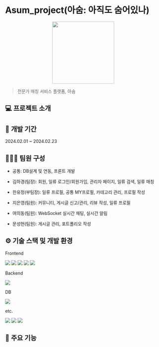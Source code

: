 # Asum_project(아숨: 아직도 숨어있나)
<p align="center">
    <img src="https://github.com/JiEunyoung/hoi_kiosk_project/assets/137987981/28231572-4700-4d74-b6e1-5be7fe678740" width="200px"/>
</p>

> 전문가 매칭 서비스 플랫폼, 아숨



## 💻 프로젝트 소개


## 📆 개발 기간
2024.02.01 ~ 2024.02.23

## 🧑‍🤝‍🧑 팀원 구성
- 공통: DB설계 및 연동, 프론트 개발

- 김하경(팀장): 회원, 일류 로그인/회원가입, 관리자 페이지, 일류 검색, 일류 매칭

- 한유정(부팀장): 일류 프로필, 공통 MY프로필, 카테고리 관리, 프로필 작성

- 지은영(팀원): 커뮤니티, 게시글 신고/관리, 리뷰 작성, 일류 프로필

- 여의동(팀원): WebSocket 실시간 채팅, 실시간 알림

- 문성현(팀원): 게시글 관리, 포트폴리오 작성

## ⚙️ 기술 스택 및 개발 환경
Frontend<br>

<img src="https://img.shields.io/badge/HTML5-E34F26?style=for-the-badge&logo=html5&logoColor=white"> <img src="https://img.shields.io/badge/CSS3-1572B6?style=for-the-badge&logo=css3&logoColor=white"> <img src="https://img.shields.io/badge/javascript-F7DF1E?style=for-the-badge&logo=javascript&logoColor=black"> <img src="https://img.shields.io/badge/bootstrap-7952B3?style=for-the-badge&logo=bootstrap&logoColor=white"> <img src="https://img.shields.io/badge/jquery-0769AD?style=for-the-badge&logo=jQuery&logoColor=white"/>

Backend<br>

<img src="https://img.shields.io/badge/spring-6DB33F?style=for-the-badge&logo=Spring&logoColor=white"/>

DB<br>

<img src="https://img.shields.io/badge/oracle-F80000?style=for-the-badge&logo=Oracle&logoColor=white"/>

etc.<br>

<img src="https://img.shields.io/badge/github-181717?style=for-the-badge&logo=github&logoColor=white"> <img src="https://img.shields.io/badge/git-F05032?style=for-the-badge&logo=git&logoColor=white"> <img src="https://img.shields.io/badge/eclipse-2C2255?style=for-the-badge&logo=eclipse ide&logoColor=white"/>



## 📌 주요 기능
